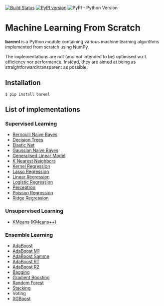 [![Build Status](https://travis-ci.org/shotahorii/ml-from-scratch.svg?branch=master)](https://travis-ci.org/shotahorii/ml-from-scratch)
[![PyPI version](https://badge.fury.io/py/bareml.svg)](https://badge.fury.io/py/bareml)
![PyPI - Python Version](https://img.shields.io/pypi/pyversions/bareml)

# Machine Learning From Scratch

**bareml** is a Python module containing various machine learning algorithms implemented from scratch using NumPy.

The implementations are not (and not intended to be) optimised w.r.t. efficiency nor performance. Instead, they are aimed at being as straightforward/transparent as possible. 

## Installation 
```
$ pip install bareml
```

## List of implementations 

### Supervised Learning
- [Bernoulli Naive Bayes](https://github.com/shotahorii/ml-from-scratch/blob/master/bareml/supervised/naive_bayes.py)
- [Decision Trees](https://github.com/shotahorii/ml-from-scratch/blob/master/bareml/supervised/decision_trees.py)
- [Elastic Net](https://github.com/shotahorii/ml-from-scratch/blob/master/bareml/supervised/linear_regression.py)
- [Gaussian Naive Bayes](https://github.com/shotahorii/ml-from-scratch/blob/master/bareml/supervised/naive_bayes.py)
- [Generalised Linear Model](https://github.com/shotahorii/ml-from-scratch/blob/master/bareml/supervised/glm.py)
- [K Nearest Neighbors](https://github.com/shotahorii/ml-from-scratch/blob/master/bareml/supervised/knn.py)
- [Kernel Regression](https://github.com/shotahorii/ml-from-scratch/blob/master/bareml/supervised/kernel_regression.py)
- [Lasso Regression](https://github.com/shotahorii/ml-from-scratch/blob/master/bareml/supervised/linear_regression.py)
- [Linear Regression](https://github.com/shotahorii/ml-from-scratch/blob/master/bareml/supervised/linear_regression.py)
- [Logistic Regression](https://github.com/shotahorii/ml-from-scratch/blob/master/bareml/supervised/logistic_regression.py)
- [Perceptron](https://github.com/shotahorii/ml-from-scratch/blob/master/bareml/supervised/perceptron.py)
- [Poisson Regression](https://github.com/shotahorii/ml-from-scratch/blob/master/bareml/supervised/glm.py)
- [Ridge Regression](https://github.com/shotahorii/ml-from-scratch/blob/master/bareml/supervised/linear_regression.py)

### Unsupervised Learning
- [KMeans (KMeans++)](https://github.com/shotahorii/ml-from-scratch/blob/master/bareml/unsupervised/kmeans.py)

### Ensemble Learning 
- [AdaBoost](https://github.com/shotahorii/ml-from-scratch/blob/master/bareml/ensemble/adaboost.py)
- [AdaBoost M1](https://github.com/shotahorii/ml-from-scratch/blob/master/bareml/ensemble/adaboost.py)
- [AdaBoost Samme](https://github.com/shotahorii/ml-from-scratch/blob/master/bareml/ensemble/adaboost.py)
- [AdaBoost RT](https://github.com/shotahorii/ml-from-scratch/blob/master/bareml/ensemble/adaboost.py)
- [AdaBoost R2](https://github.com/shotahorii/ml-from-scratch/blob/master/bareml/ensemble/adaboost.py)
- [Bagging](https://github.com/shotahorii/ml-from-scratch/blob/master/bareml/ensemble/baggings.py)
- [Gradient Boosting](https://github.com/shotahorii/ml-from-scratch/blob/master/bareml/ensemble/gradient_boosting.py)
- [Random Forest](https://github.com/shotahorii/ml-from-scratch/blob/master/bareml/ensemble/baggings.py)
- [Stacking](https://github.com/shotahorii/ml-from-scratch/blob/master/bareml/ensemble/stacking.py)
- Voting
- [XGBoost](https://github.com/shotahorii/ml-from-scratch/blob/master/bareml/ensemble/xgboost.py)